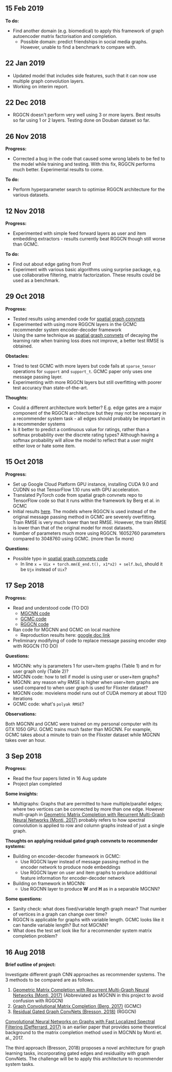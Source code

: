 ## 15 Feb 2019
**To do:**
* Find another domain (e.g. biomedical) to apply this framework of graph autoencoder matrix factorisation and completion.
   * Possible domain: predict friendships in social media graphs. However, unable to find a benchmark to compare with.

## 22 Jan 2019
* Updated model that includes side features, such that it can now use multiple graph convolution layers.
* Working on interim report.

## 22 Dec 2018
* RGGCN doesn't perform very well using 3 or more layers. Best results so far using 1 or 2 layers. Testing done on Douban dataset so far.

## 26 Nov 2018
**Progress:**
* Corrected a bug in the code that caused some wrong labels to be fed to the model while training and testing. With this fix, RGGCN performs much better. Experimental results to come.

**To do:**
* Perform hyperparameter search to optimise RGGCN architecture for the various datasets.

## 12 Nov 2018
**Progress:**
* Experimented with simple feed forward layers as user and item embedding extractors - results currently beat RGGCN though still worse than GCMC.

**To do:**
* Find out about edge gating from Prof
* Experiment with various basic algorithms using surprise package, e.g. use collaborative filtering, matrix factorization. These results could be used as a benchmark. 

## 29 Oct 2018
**Progress:**
* Tested results using amended code for [spatial graph convnets](https://github.com/xbresson/spatial_graph_convnets)
* Experimented with using more RGGCN layers in the GCMC recommender system encoder-decoder framework
* Using the same technique as [spatial graph convnets](https://github.com/xbresson/spatial_graph_convnets) of decaying the learning rate when training loss does not improve, a better test RMSE is obtained.

**Obstacles:**
* Tried to test GCMC with more layers but code fails at `sparse_tensor` operations for `support` and `support_t`. GCMC paper only uses one message passing layer.
* Experimenting with more RGGCN layers but still overfitting with poorer test accuracy than state-of-the-art.

**Thoughts:**
* Could a different architecture work better? E.g. edge gates are a major component of the RGGCN architecture but they may not be necessary in a recommender system task - all edges should probably be important in a recommender systems
* Is it better to predict a continuous value for ratings, rather than a softmax probability over the discrete rating types? Although having a softmax probability will allow the model to reflect that a user might either love or hate some item.

## 15 Oct 2018
**Progress:**
* Set up Google Cloud Platform GPU instance, installing CUDA 9.0 and CUDNN so that TensorFlow 1.10 runs with GPU acceleration.
* Translated PyTorch code from spatial graph convnets repo to TensorFlow code so that it runs within the framework by Berg et al. in GCMC
* Initial results [here](https://drive.google.com/drive/u/1/folders/1iid714S1XqTvL129w2zl_wYioqdR7sno). The models where RGGCN is used instead of the original message passing method in GCMC are severely overfitting. Train RMSE is very much lower than test RMSE. However, the train RMSE is lower than that of the original model for most datasets.
* Number of parameters much more using RGGCN. 16052760 parameters compared to 3048760 using GCMC. (more than 5x more)

**Questions:**
* Possible typo in [spatial graph convnets code](https://github.com/xbresson/spatial_graph_convnets/blob/master/01_residual_gated_graph_convnets_subgraph_matching.ipynb)
  * In line `x = Uix + torch.mm(E_end.t(), x1*x2) + self.bu1`, should it be `Ujx` instead of `Uix`?

## 17 Sep 2018
**Progress:**
* Read and understood code (TO DO)
  * [MGCNN code](https://github.com/fmonti/mgcnn)
  * [GCMC code](https://github.com/riannevdberg/gc-mc)
  * [RGGCN code](https://github.com/xbresson/spatial_graph_convnets)
* Ran code for MGCNN and GCMC on local machine
  * Reproduction results here: [google doc link](https://docs.google.com/document/d/1nU2W1fV3GRLtKmrvvLsA_G1Miu7KFXu7P2NjN1BoqXg/edit?usp=sharing)
* Preliminary modifying of code to replace message passing encoder step with RGGCN (TO DO)

**Questions:**
* MGCNN: why is parameters 1 for user+item graphs (Table 1) and m for user graph only (Table 2)?
* MGCNN code: how to tell if model is using user or user+item graphs?
* MGCNN: any reason why RMSE is higher when user+item graphs are used compared to when user graph is used for Flixster dataset?
* MGCNN code: movielens model runs out of CUDA memory at about 1120 iterations
* GCMC code: what's `polyak RMSE`?

**Observations:**

Both MGCNN and GCMC were trained on my personal computer with its GTX 1050 GPU. GCMC trains much faster than MGCNN. For example, GCMC takes about a minute to train on the Flixster dataset while MGCNN takes over an hour.

## 3 Sep 2018
**Progress:**
* Read the four papers listed in 16 Aug update
* Project plan completed

**Some insights:**
* Multigraphs: Graphs that are permitted to have multiple/parallel edges; where two vertices can be connected by more than one edge. However multi-graph in [Geometric Matrix Completion with Recurrent Multi-Graph Neural Networks (Monti, 2017)](https://arxiv.org/abs/1704.06803) probably refers to how spectral convolution is applied to row and column graphs instead of just a single graph.

**Thoughts on applying residual gated graph convnets to recommender systems:**
* Building on encoder-decoder framework in GCMC:
  * Use RGGCN layer instead of message passing method in the encoder network to produce node embeddings
  * Use RGGCN layer on user and item graphs to produce additional feature information for encoder-decoder network
* Building on framework in MGCNN:
  * Use RGCNN layer to produce **W** and **H** as in a separable MGCNN?

**Some questions:**
* Sanity check: what does fixed/variable length graph mean? That number of vertices in a graph can change over time?
* RGGCN is applicable for graphs with variable length. GCMC looks like it can handle variable length? But not MGCNN?
* What does the test set look like for a recommender system matrix completion problem?


## 16 Aug 2018
**Brief outline of project:**

Investigate different graph CNN approaches as recommender systems. The 3 methods to be compared are as follows.
1. [Geometric Matrix Completion with Recurrent Multi-Graph Neural Networks (Monti, 2017)](https://arxiv.org/abs/1704.06803) (Abbreviated as MGCNN in this project to avoid confusion with RGGCN)
1. [Graph Convolutional Matrix Completion (Berg, 2017)](https://arxiv.org/abs/1706.02263) (GCMC)
1. [Residual Gated Graph ConvNets (Bresson, 2018)](https://arxiv.org/abs/1711.07553) (RGGCN)

[Convolutional Neural Networks on Graphs with Fast Localized Spectral Filtering (Defferrard, 2017)](https://arxiv.org/pdf/1606.09375.pdf) is an earlier paper that provides some theoretical background to the matrix completion method used in MGCNN by Monti et. al., 2017. 

The third approach (Bresson, 2018) proposes a novel architecture for graph learning tasks, incorporating gated edges and residuality with graph ConvNets. The challenge will be to apply this architecture to recommender system tasks.

